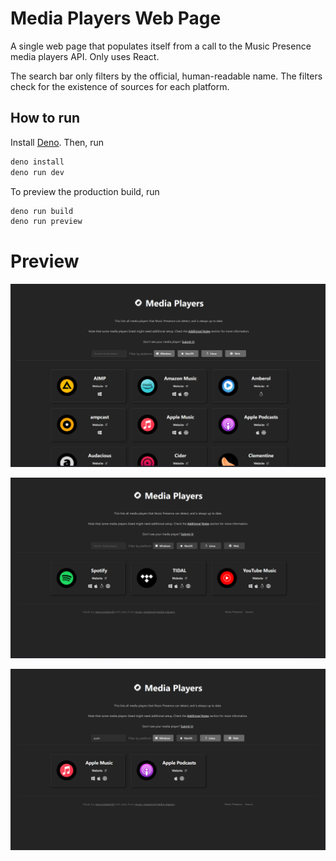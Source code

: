 # Media Players Web Page

A single web page that populates itself from a call to the Music Presence media players API. Only uses React.

The search bar only filters by the official, human-readable name. The filters check for the existence of sources for each platform.

## How to run

Install [Deno](https://deno.land). Then, run

```sh
deno install
deno run dev
```

To preview the production build, run
```sh
deno run build
deno run preview
```

# Preview

![A screenshot of the web page when first loading into it.](repo-assets/preview1.png)

![A screenshot of the web page filtering media players that are available on every platform and the web.](repo-assets/preview2.png)

![A screenshot of the web page filtering media players that include "apple" in the name and are available on MacOS.](repo-assets/preview3.png)